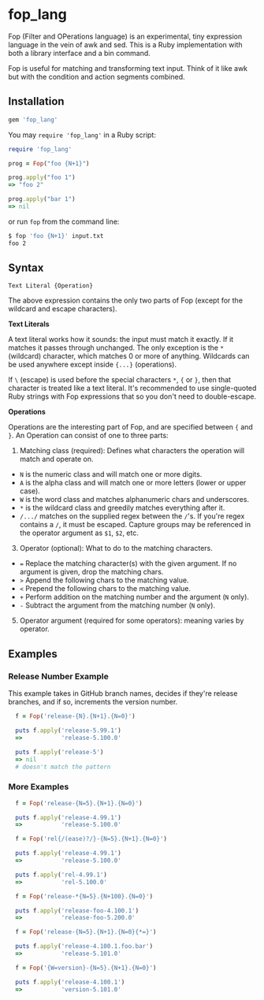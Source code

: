 # fop_lang

Fop (Filter and OPerations language) is an experimental, tiny expression language in the vein of awk and sed. This is a Ruby implementation with both a library interface and a bin command.

Fop is useful for matching and transforming text input. Think of it like awk but with the condition and action segments combined.

## Installation

```ruby
gem 'fop_lang'
```

You may `require 'fop_lang'` in a Ruby script:

```ruby
require 'fop_lang'

prog = Fop("foo {N+1}")

prog.apply("foo 1")
=> "foo 2"

prog.apply("bar 1")
=> nil
```

or run `fop` from the command line:

```bash
$ fop 'foo {N+1}' input.txt
foo 2
```

## Syntax

`Text Literal {Operation}`

The above expression contains the only two parts of Fop (except for the wildcard and escape characters).

**Text Literals**

A text literal works how it sounds: the input must match it exactly. If it matches it passes through unchanged. The only exception is the `*` (wildcard) character, which matches 0 or more of anything. Wildcards can be used anywhere except inside `{...}` (operations).

If `\` (escape) is used before the special characters `*`, `{` or `}`, then that character is treated like a text literal. It's recommended to use single-quoted Ruby strings with Fop expressions that so you don't need to double-escape.

**Operations**

Operations are the interesting part of Fop, and are specified between `{` and `}`. An Operation can consist of one to three parts:

1. Matching class (required): Defines what characters the operation will match and operate on.
  * `N` is the numeric class and will match one or more digits.
  * `A` is the alpha class and will match one or more letters (lower or upper case).
  * `W` is the word class and matches alphanumeric chars and underscores.
  * `*` is the wildcard class and greedily matches everything after it.
  * `/.../` matches on the supplied regex between the `/`'s. If you're regex contains a `/`, it must be escaped. Capture groups may be referenced in the operator argument as `$1`, `$2`, etc.
3. Operator (optional): What to do to the matching characters.
  * `=` Replace the matching character(s) with the given argument. If no argument is given, drop the matching chars.
  * `>` Append the following chars to the matching value.
  * `<` Prepend the following chars to the matching value.
  * `+` Perform addition on the matching number and the argument (`N` only).
  * `-` Subtract the argument from the matching number (`N` only).
5. Operator argument (required for some operators): meaning varies by operator.


## Examples

### Release Number Example

This example takes in GitHub branch names, decides if they're release branches, and if so, increments the version number.

```ruby
  f = Fop('release-{N}.{N+1}.{N=0}')

  puts f.apply('release-5.99.1')
  =>           'release-5.100.0'

  puts f.apply('release-5')
  => nil
  # doesn't match the pattern
```

### More Examples

```ruby
  f = Fop('release-{N=5}.{N+1}.{N=0}')

  puts f.apply('release-4.99.1')
  =>           'release-5.100.0'
```

```ruby
  f = Fop('rel{/(ease)?/}-{N=5}.{N+1}.{N=0}')

  puts f.apply('release-4.99.1')
  =>           'release-5.100.0'

  puts f.apply('rel-4.99.1')
  =>           'rel-5.100.0'
```

```ruby
  f = Fop('release-*{N=5}.{N+100}.{N=0}')

  puts f.apply('release-foo-4.100.1')
  =>           'release-foo-5.200.0'
```

```ruby
  f = Fop('release-{N=5}.{N+1}.{N=0}{*=}')

  puts f.apply('release-4.100.1.foo.bar')
  =>           'release-5.101.0'
```

```ruby
  f = Fop('{W=version}-{N=5}.{N+1}.{N=0}')

  puts f.apply('release-4.100.1')
  =>           'version-5.101.0'
```
